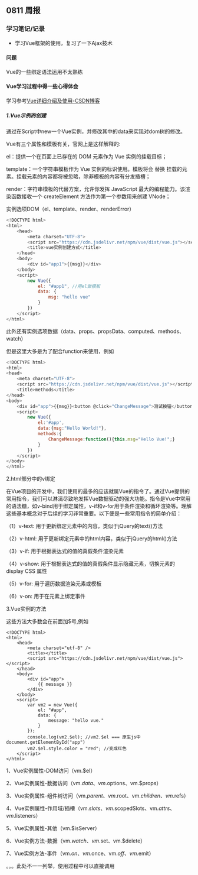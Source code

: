 ## 0811 周报
### 学习笔记/记录
- 学习Vue框架的使用，复习了一下Ajax技术

#### 问题
Vue的一些绑定语法运用不太熟练

#### Vue学习过程中得一些心得体会

学习参考[Vue详细介绍及使用-CSDN博客](https://blog.csdn.net/xiaoxianer321/article/details/111560355)

##### 1.Vue示例的创建

通过在Script中new一个Vue实例，并修改其中的data来实现对dom树的修改。

Vue有三个属性和模板有关，官网上是这样解释的:

el：提供一个在页面上已存在的 DOM 元素作为 Vue 实例的挂载目标；

template：一个字符串模板作为 Vue 实例的标识使用。模板将会 替换 挂载的元素。挂载元素的内容都将被忽略，除非模板的内容有分发插槽；

render：字符串模板的代替方案，允许你发挥 JavaScript 最大的编程能力。该渲染函数接收一个 createElement 方法作为第一个参数用来创建 VNode；

实例选项DOM（el、template、render、renderError）

```javascript
<!DOCTYPE html>
<html>
	<head>
		<meta charset="UTF-8">
		<script src="https://cdn.jsdelivr.net/npm/vue/dist/vue.js"></script>
		<title>vue实例创建方式</title>
	</head>
	<body>
		<div id="app1">{{msg}}</div>
	</body>
	<script>
		new Vue({
			el: "#app1", //用el做模板
			data: {
				msg: "hello vue"
			}
		})
	</script>
</html>
```

此外还有实例选项数据（data、props、propsData、computed、methods、watch）

但是这里大多是为了配合function来使用，例如

```javascript
<!DOCTYPE html>
<html>
<head>
    <meta charset="UTF-8">
    <script src="https://cdn.jsdelivr.net/npm/vue/dist/vue.js"></script>
    <title>methods</title>
</head>
<body>
    <div id="app">{{msg}}<button @click="ChangeMessage">测试按钮</button></div>
    <script>
        new Vue({
            el:'#app',
            data:{msg:"Hello World!"},
            methods:{
                ChangeMessage:function(){this.msg="Hello Vue!";}
            }
        })
    </script>
</body>
</html>
```

2.html部分中的v绑定

在Vue项目的开发中，我们使用的最多的应该就属Vue的指令了。通过Vue提供的常用指令，我们可以淋漓尽致地发挥Vue数据驱动的强大功能。指令是Vue中常用的语法糖，如v-bind用于绑定属性，v-if和v-for用于条件渲染和循环渲染等。理解这些基本概念对于后续的学习非常重要。以下便是一些常用指令的简单介绍：

（1）v-text: 用于更新绑定元素中的内容，类似于jQuery的text()方法

（2）v-html: 用于更新绑定元素中的html内容，类似于jQuery的html()方法

（3）v-if: 用于根据表达式的值的真假条件渲染元素

（4）v-show: 用于根据表达式的值的真假条件显示隐藏元素，切换元素的 display CSS 属性

（5）v-for: 用于遍历数据渲染元素或模板

（6）v-on: 用于在元素上绑定事件

3.Vue实例的方法

这些方法大多数会在前面加$号,例如

```
<!DOCTYPE html>
<html>
	<head>
		<meta charset="utf-8" />
		<title></title>
		<script src="https://cdn.jsdelivr.net/npm/vue/dist/vue.js"></script>
	</head>
	<body>
		<div id="app">
			{{ message }}
		</div>
	</body>
	<script>
		var vm2 = new Vue({
			el: "#app",
			data: {
				message: "hello vue."
			}
		});
		console.log(vm2.$el); //vm2.$el === 原生js中document.getElementById("app") 
		vm2.$el.style.color = "red"; //变成红色
	</script>
</html>
```

1、Vue实例属性-DOM访问（vm.$el）

2、Vue实例属性-数据访问（vm.$data、vm.$options、vm.$props）

3、Vue实例属性-组件树访问（vm.$parent、vm.$root、vm.$children、vm.$refs）

4、Vue实例属性-作用域/插槽（vm.$slots、vm.$scopedSlots、vm.$attrs、vm.$listeners）

5、Vue实例属性-其他（vm.$isServer）

6、Vue实例方法-数据（vm.$watch、vm.$set、vm.$delete）

7、Vue实例方法-事件（vm.$on、vm.$once、vm.$off、vm.$emit）

。。。此处不一一列举，使用过程中可以直接调用